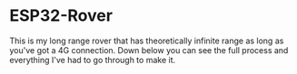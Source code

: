 # ESP32-Rover
This is my long range rover that has theoretically infinite range as long as you've got a 4G connection. Down below you can see the full process and everything I've had to go through to make it. 
